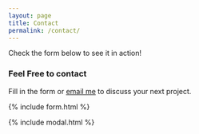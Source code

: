 ```yaml
---
layout: page
title: Contact
permalink: /contact/
---
```


Check the form below to see it in action!

### Feel Free to contact 

Fill in the form or [email me](mailto:{{site.email}}) to discuss your next project.

{% include form.html %}

{% include modal.html %}
